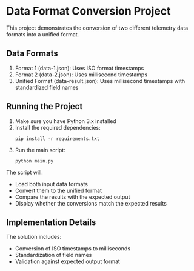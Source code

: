 # Data Format Conversion Project

This project demonstrates the conversion of two different telemetry data formats into a unified format.

## Data Formats

1. Format 1 (data-1.json): Uses ISO format timestamps
2. Format 2 (data-2.json): Uses millisecond timestamps
3. Unified Format (data-result.json): Uses millisecond timestamps with standardized field names

## Running the Project

1. Make sure you have Python 3.x installed
2. Install the required dependencies:
   ```
   pip install -r requirements.txt
   ```
3. Run the main script:
   ```
   python main.py
   ```

The script will:
- Load both input data formats
- Convert them to the unified format
- Compare the results with the expected output
- Display whether the conversions match the expected results

## Implementation Details

The solution includes:
- Conversion of ISO timestamps to milliseconds
- Standardization of field names
- Validation against expected output format 